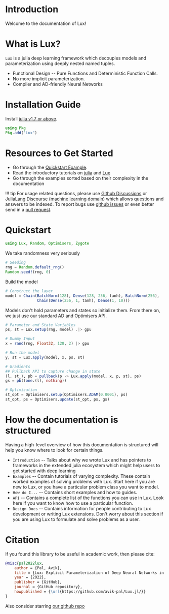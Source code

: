 # Introduction

Welcome to the documentation of Lux!

# What is Lux?

`Lux` is a julia deep learning framework which decouples models and parameterization using deeply nested named tuples.

- Functional Design -- Pure Functions and Deterministic Function Calls.
- No more implicit parameterization.
- Compiler and AD-friendly Neural Networks

# Installation Guide

Install [julia v1.7 or above](https://julialang.org/downloads/).

```julia
using Pkg
Pkg.add("Lux")
```

# Resources to Get Started

* Go through the [Quickstart Example](#quickstart).
* Read the introductory tutorials on [julia](https://jump.dev/JuMP.jl/stable/tutorials/getting_started/getting_started_with_julia/#Getting-started-with-Julia) and [Lux](introduction/overview.md)
* Go through the examples sorted based on their complexity in the documentation

!!! tip
    For usage related questions, please use [Github Discussions](https://github.com/avik-pal/Lux.jl/discussions) or [JuliaLang Discourse (machine learning domain)](https://discourse.julialang.org/c/domain/ml/) which allows questions and answers to be indexed. To report bugs use [github issues](https://github.com/avik-pal/Lux.jl/issues) or even better send in a [pull request](https://github.com/avik-pal/Lux.jl/pulls).

# Quickstart

```julia
using Lux, Random, Optimisers, Zygote
```

We take randomness very seriously

```julia
# Seeding
rng = Random.default_rng()
Random.seed!(rng, 0)
```

Build the model

```julia
# Construct the layer
model = Chain(BatchNorm(128), Dense(128, 256, tanh), BatchNorm(256),
              Chain(Dense(256, 1, tanh), Dense(1, 10)))
```

Models don't hold parameters and states so initialize them. From there on, we just use our standard AD and Optimisers API.

```julia
# Parameter and State Variables
ps, st = Lux.setup(rng, model) .|> gpu

# Dummy Input
x = rand(rng, Float32, 128, 2) |> gpu

# Run the model
y, st = Lux.apply(model, x, ps, st)

# Gradients
## Pullback API to capture change in state
(l, st_), pb = pullback(p -> Lux.apply(model, x, p, st), ps)
gs = pb((one.(l), nothing))

# Optimization
st_opt = Optimisers.setup(Optimisers.ADAM(0.0001), ps)
st_opt, ps = Optimisers.update(st_opt, ps, gs)
```

# How the documentation is structured

Having a high-level overview of how this documentation is structured will help you know where to look for certain things.

* `Introduction` -- Talks about why we wrote Lux and has pointers to frameworks in the extended julia ecosystem which might help users to get started with deep learning
* `Examples` -- Contain tutorials of varying complexity. These contain worked examples of solving problems with Lux. Start here if you are new to Lux, or you have a particular problem class you want to model.
* `How do I...` -- Contains short examples and how to guides.
* `API` -- Contains a complete list of the functions you can use in Lux. Look here if you want to know how to use a particular function.
* `Design Docs` -- Contains information for people contributing to Lux development or writing Lux extensions. Don't worry about this section if you are using Lux to formulate and solve problems as a user.

# Citation

If you found this library to be useful in academic work, then please cite:

```bibtex
@misc{pal2022lux,
    author = {Pal, Avik},
    title = {Lux: Explicit Parameterization of Deep Neural Networks in Julia},
    year = {2022},
    publisher = {GitHub},
    journal = {GitHub repository},
    howpublished = {\url{https://github.com/avik-pal/Lux.jl/}}
}
```

Also consider starring [our github repo](https://github.com/avik-pal/Lux.jl/)